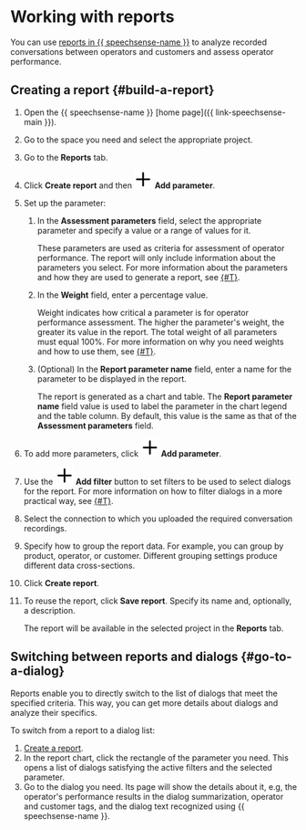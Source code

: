 # Working with reports

You can use [reports in {{ speechsense-name }}](../../concepts/reports.md) to analyze recorded conversations between operators and customers and assess operator performance.

## Creating a report {#build-a-report}

1. Open the {{ speechsense-name }} [home page]({{ link-speechsense-main }}).
1. Go to the space you need and select the appropriate project.
1. Go to the **Reports** tab.
1. Click **Create report** and then ![image](../../../_assets/console-icons/plus.svg) **Add parameter**.
1. Set up the parameter:

   1. In the **Assessment parameters** field, select the appropriate parameter and specify a value or a range of values for it.

      These parameters are used as criteria for assessment of operator performance. The report will only include information about the parameters you select. For more information about the parameters and how they are used to generate a report, see [{#T}](../../concepts/reports.md#parameters).

   1. In the **Weight** field, enter a percentage value.

      Weight indicates how critical a parameter is for operator performance assessment. The higher the parameter's weight, the greater its value in the report. The total weight of all parameters must equal 100%. For more information on why you need weights and how to use them, see [{#T}](../../concepts/reports.md#weight).

   1. (Optional) In the **Report parameter name** field, enter a name for the parameter to be displayed in the report.

      The report is generated as a chart and table. The **Report parameter name** field value is used to label the parameter in the chart legend and the table column. By default, this value is the same as that of the **Assessment parameters** field.

1. To add more parameters, click ![image](../../../_assets/console-icons/plus.svg) **Add parameter**.
1. Use the ![image](../../../_assets/console-icons/plus.svg) **Add filter** button to set filters to be used to select dialogs for the report. For more information on how to filter dialogs in a more practical way, see [{#T}](../../concepts/reports.md#filters).
1. Select the connection to which you uploaded the required conversation recordings.
1. Specify how to group the report data. For example, you can group by product, operator, or customer. Different grouping settings produce different data cross-sections.
1. Click **Create report**.
1. To reuse the report, click **Save report**. Specify its name and, optionally, a description.

   The report will be available in the selected project in the **Reports** tab.

## Switching between reports and dialogs {#go-to-a-dialog}

Reports enable you to directly switch to the list of dialogs that meet the specified criteria. This way, you can get more details about dialogs and analyze their specifics.

To switch from a report to a dialog list:

1. [Create a report](#build-a-report).
1. In the report chart, click the rectangle of the parameter you need. This opens a list of dialogs satisfying the active filters and the selected parameter.
1. Go to the dialog you need. Its page will show the details about it, e.g, the operator's performance results in the dialog summarization, operator and customer tags, and the dialog text recognized using {{ speechsense-name }}.
